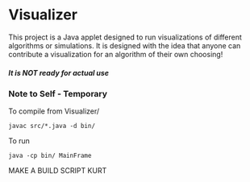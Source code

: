 # Visualizer
This project is a Java applet designed to run visualizations of different algorithms or simulations. It is designed with the idea that anyone can contribute a visualization for an algorithm of their own choosing!

##### It is NOT ready for actual use

### Note to Self - Temporary
To compile from Visualizer/
```
javac src/*.java -d bin/
```
To run
```
java -cp bin/ MainFrame
```
MAKE A BUILD SCRIPT KURT
